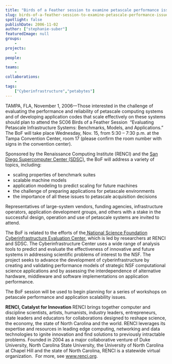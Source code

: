 ```yaml
---
title: "Birds of a Feather session to examine petascale performance issues"
slug: birds-of-a-feather-session-to-examine-petascale-performance-issues
spotlight: false
publishDate: 2006-11-02
author: ["stephanie-suber"]
featuredImage: null
groups:
    - 
projects:
    - 
people:
    - 
teams: 
    - 
collaborations:
    - 
tags:
    ["Cyberinfrastructure","petabytes"]
---
```

TAMPA, FLA, November 1, 2006—Those interested in the challenge of evaluating the performance and reliability of petascale computing systems and of developing application codes that scale effectively on these systems should plan to attend the SC06 Birds of a Feather Session  “Evaluating Petascale Infrastructure Systems: Benchmarks, Models, and Applications.” The BoF will take place Wednesday, Nov. 15, from 5:30 – 7:30 p.m. at the Tampa Convention Center, room 17 (please confirm the room number with signs in the convention center).  <!--more-->

Sponsored by the Renaissance Computing Institute (RENCI) and the <a href="http://www.sdsc.edu/" target="_blank" rel="noopener">San Diego Supercomputer Center (SDSC)</a>, the BoF will address a variety of topics, including:
<ul type="disc">
 	<li>scaling properties of benchmark suites</li>
 	<li>scalable machine models</li>
 	<li>application modeling to predict scaling for future machines</li>
 	<li>the challenge of preparing applications for petascale environments</li>
 	<li>the importance of all these issues to petascale acquisition decisions</li>
</ul>
Representatives of large-system vendors, funding agencies, infrastructure operators, application development groups, and others with a stake in the successful design, operation and use of petascale systems are invited to attend.

The BoF is related to the efforts of the<a href="https://renci.org/research/ci-evaluation-center/"> National Science Foundation Cyberinfrastructure Evaluation Center</a>, which is led by researchers at RENCI and SDSC. The Cyberinfrastructure Center uses a wide range of analysis tools to predict and evaluate the effectiveness of innovative and future systems in addressing scientific problems of interest to the NSF. The project seeks to advance the development of cyberinfrastructure by creating and validating performance models of strategic NSF computational science applications and by assessing the interdependence of alternative hardware, middleware and software implementations on application performance.

The BoF session will be used to begin planning for a series of workshops on petascale performance and application scalability issues.

<strong>RENCI, Catalyst for Innovation</strong>
RENCI brings together computer and discipline scientists, artists, humanists, industry leaders, entrepreneurs, state leaders and educators for collaborations designed to reshape science, the economy, the state of North Carolina and the world. RENCI leverages its expertise and resources in leading edge computing, networking and data technologies to ignite innovation and find solutions to previously intractable problems. Founded in 2004 as a major collaborative venture of Duke University, North Carolina State University, the University of North Carolina at Chapel Hill and the state of North Carolina, RENCI is a statewide virtual organization.  For more, see <a href="https://www.renci.org/">www.renci.org</a>.
